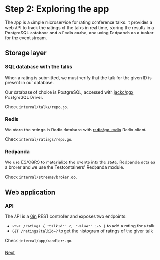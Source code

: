 # Step 2: Exploring the app

The app is a simple microservice for rating conference talks. It provides a web API to track the ratings of the talks in real time, storing the results in a PostgreSQL database and a Redis cache, and using Redpanda as a broker for the event stream.

## Storage layer

### SQL database with the talks

When a rating is submitted, we must verify that the talk for the given ID is present in our database.

Our database of choice is PostgreSQL, accessed with [jackc/pgx](https://github.com/jackc/pgx) PostgreSQL Driver.

Check `internal/talks/repo.go`.

### Redis

We store the ratings in Redis database with [redis/go-redis](https://github.com/redis/go-redis) Redis client.

Check `internal/ratings/repo.go`.

### Redpanda

We use ES/CQRS to materialize the events into the state. Redpanda acts as a broker and we use the Testcontainers' Redpanda module.

Check `internal/streams/broker.go`.

## Web application

### API

The API is a [Gin](https://gin-gonic.com) REST controller and exposes two endpoints:

* `POST /ratings { "talkId": ?, "value": 1-5 }` to add a rating for a talk
* `GET /ratings?talkId=?` to get the histogram of ratings of the given talk

Check `internal/app/handlers.go`.

### 
[Next](step-3-adding-some-tests.md)
